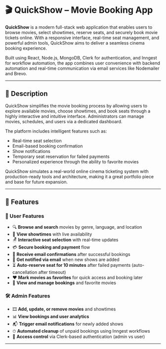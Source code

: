 # 🎬 QuickShow – Movie Booking App

**QuickShow** is a modern full-stack web application that enables users to browse movies, select showtimes, reserve seats, and securely book movie tickets online. With a responsive interface, real-time seat management, and powerful admin tools, QuickShow aims to deliver a seamless cinema booking experience.

Built using React, Node.js, MongoDB, Clerk for authentication, and Inngest for workflow automation, the app combines user convenience with backend automation and real-time communication via email services like Nodemailer and Brevo.

---

## 📖 Description

QuickShow simplifies the movie booking process by allowing users to explore available movies, choose showtimes, and book seats through a highly interactive and intuitive interface. Administrators can manage movies, schedules, and users via a dedicated dashboard.

The platform includes intelligent features such as:
- Real-time seat selection
- Email-based booking confirmation
- Show notifications
- Temporary seat reservation for failed payments
- Personalized experience through the ability to favorite movies

QuickShow simulates a real-world online cinema ticketing system with production-ready tools and architecture, making it a great portfolio piece and base for future expansion.

---

## 🚀 Features

### 👤 User Features
- 🔍 **Browse and search** movies by genre, language, and location
- 📅 **View showtimes** with live availability
- 🪑 **Interactive seat selection** with real-time updates
- 💳 **Secure booking and payment** flow
- 📧 **Receive email confirmations** after successful bookings
- 📩 **Get notified via email** when new shows are added
- ⏳ **Auto-reserve seat for 10 minutes** after failed payments (auto-cancellation after timeout)
- ❤️ **Mark movies as favorites** for quick access and booking later
- 📄 **View and manage bookings** and favorite movies

### 🛠️ Admin Features
- 🎞 **Add, update, or remove movies** and showtimes
- 📊 **View bookings and user analytics**
- 📬 **Trigger email notifications** for newly added shows
- ⏱ **Automated cleanup** of unpaid bookings using Inngest workflows
- 🔐 **Access control** via Clerk-based authentication (admin vs user)

---


